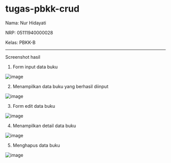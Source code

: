 # tugas-pbkk-crud

Nama: Nur Hidayati

NRP: 05111940000028

Kelas: PBKK-B

---------------------
Screenshot hasil

1. Form input data buku

![image](https://drive.google.com/uc?export=view&id=1Dgzq0GOvIQfec5vGHEDJjIM4WZrceUie)

2. Menampilkan data buku yang berhasil diinput

![image](https://drive.google.com/uc?export=view&id=1kRm0_p5UDV5Id6PFAWZ17hsjU1nsgLru)

3. Form edit data buku

![image](https://drive.google.com/uc?export=view&id=1dfAU0arBfF56BSWMxUUIA27gCxpopOOi)

4. Menampilkan detail data buku

![image](https://drive.google.com/uc?export=view&id=1U7zR-S4y_BD3ZPg0PozY0j4muDJdUXgo)

5. Menghapus data buku

![image](https://drive.google.com/uc?export=view&id=1kw6la7_1FhSfpFtFernVM65Y8ZsH_91Z)
